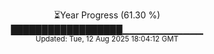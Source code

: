 <p align="center">
⏳Year Progress (61.30 %)<br>
██████████████████▁▁▁▁▁▁▁▁▁▁▁▁ <br>
<sub>Updated: Tue, 12 Aug 2025 18:04:12 GMT</sub>
</p>

